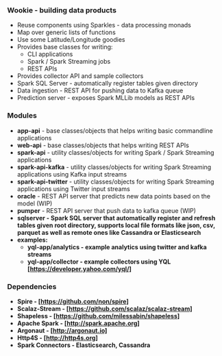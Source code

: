 ### Wookie - building data products

* Reuse components using Sparkles - data processing monads
* Map over generic lists of functions
* Use some Latitude/Longitude goodies
* Provides base classes for writing:
  - CLI applications
  - Spark / Spark Streaming jobs
  - REST APIs
* Provides collector API and sample collectors
* Spark SQL Server - automatically register tables given directory
* Data ingestion - REST API for pushing data to Kafka queue
* Prediction server - exposes Spark MLLib models as REST APIs

### Modules ##

* <b>app-api</b> - base classes/objects that helps writing basic commandline applications
* <b>web-api</b> - base classes/objects that helps writing REST APIs
* <b>spark-api</b> - utility classes/objects for writing Spark / Spark Streaming applications
* <b>spark-api-kafka</b> - utility classes/objects for writing Spark Streaming applications using Kafka input streams
* <b>spark-api-twitter</b> - utility classes/objects for writing Spark Streaming applications using Twitter input streams
* <b>oracle</b> - REST API server that predicts new data points based on the model (WIP)
* <b>pumper</b> - REST API server that push data to kafka queue (WIP)
* <b>sqlserver<b> - Spark SQL server that automatically register and refresh tables given root directory, supports local file formats like json, csv, parquet as well as remote ones like Cassandra or Elasticsearch
* <b>examples:</b>
  - <b>yql-app/analytics</b> - example analytics using twitter and kafka streams
  - <b>yql-app/collector</b> - example collectors using YQL [https://developer.yahoo.com/yql/]

### Dependencies

* Spire - [https://github.com/non/spire]
* Scalaz-Stream - [https://github.com/scalaz/scalaz-stream]
* Shapeless - [https://github.com/milessabin/shapeless]
* Apache Spark - [http://spark.apache.org]
* Argonaut - [http://argonaut.io]
* Http4S - [http://http4s.org]
* Spark Connectors - Elasticsearch, Cassandra
